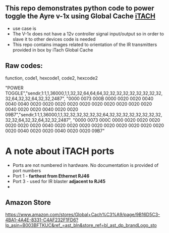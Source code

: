 ## This repo demonstrates python code to power toggle the Ayre v-1x using Global Cache [iTACH](https://www.amazon.com/stores/page/87D23D98-A025-47EE-AAAF-FE41280B7371?ingress=2&visitId=5ce6c02b-6105-46b7-8996-f6ff75a32544&store_ref=bl_ast_dp_brandLogo_sto&ref_=ast_bln)
* use case is
*   The V-1x does not have a 12v controller signal input/output so in order to slave it to other devices code is needed
*   This repo contains images related to orientation of the IR transmitters provided in box by iTach Global Cache
## Raw codes:
function, code1, hexcode1, code2, hexcode2

"POWER TOGGLE","sendir,1:1,1,36000,1,1,32,32,64,64,64,32,32,32,32,32,32,32,32,32,32,64,32,32,64,32,32,2487",
"0000 0073 000B 0000 0020 0020 0040 0040 0040 0020 0020 0020 0020 0020 0020 0020 0020 0020 0020 0040 0020 0020 0040 0020 0020 09B7","sendir,1:1,1,36000,1,1,32,32,32,32,32,32,64,32,32,32,32,32,32,32,32,32,32,64,32,32,64,32,32,2487",
"0000 0073 000C 0000 0020 0020 0020 0020 0020 0020 0040 0020 0020 0020 0020 0020 0020 0020 0020 0020 0020 0040 0020 0020 0040 0020 0020 09B7"

# A note about iTACH ports
* Ports are not numbered in hardware. No documentation is provided of port numbers
* Port 1 - **farthest from Ethernet RJ46**
* Port 3 - used for IR  blaster **adjacent to RJ45**
* 
## Amazon Store
https://www.amazon.com/stores/Global+Cach%C3%A9/page/9B16D5C3-4BA1-4A4E-8331-C4AF232F1FD6?lp_asin=B003BFTKUC&ref_=ast_bln&store_ref=bl_ast_dp_brandLogo_sto
